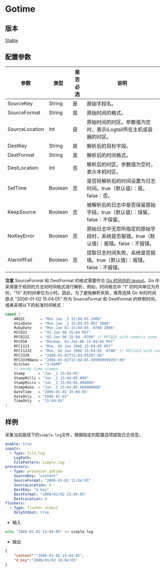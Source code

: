 # Gotime

## 版本

[Stable](../stability-level.md)

## 配置参数

| 参数 | 类型 | 是否必选 | 说明 |
| - | - | - | - |
| SourceKey | String | 是 | 原始字段名。 |
| SourceFormat | String | 是 | 原始时间的格式。 |
| SourceLocation | Int | 是 | 原始时间的时区。参数值为空时，表示iLogtail所在主机或容器的时区。 |
| DestKey | String | 是 | 解析后的目标字段。 |
| DestFormat | String | 是 | 解析后的时间格式。 |
| DestLocation | Int | 否 | 解析后的时区。参数值为空时，表示本机时区。 |
| SetTime | Boolean | 否 | 是否将解析后的时间设置为日志时间。true（默认值）：是。false：否。 |
| KeepSource | Boolean | 否 | 被解析后的日志中是否保留原始字段。true（默认值）：保留。false：不保留。 |
| NoKeyError | Boolean | 否 | 原始日志中无您所指定的原始字段时，系统是否报错。true（默认值）：报错。false：不报错。 |
| AlarmIfFail | Boolean | 否 | 提取日志时间失败，系统是否报错。true（默认值）：报错。false：不报错。 |

**注意** SourceFormat 和 DestFormat 的格式需要符合 [Go 时间中的 layout](https://pkg.go.dev/time#Layout)。Go 中采用基于规则的方法对时间格式进行解析，例如，时间格式中 "1" 的时间单位为月份，"15" 的时间单位为小时。因此，为了避免解析失败，推荐选择 Go 中的时间原点 "2006-01-02 15:04:05" 作为 SourceFormat 和 DestFormat 的样例时间。
或者采用以下的标准时间格式：
```go
const (
	ANSIC       = "Mon Jan _2 15:04:05 2006"
	UnixDate    = "Mon Jan _2 15:04:05 MST 2006"
	RubyDate    = "Mon Jan 02 15:04:05 -0700 2006"
	RFC822      = "02 Jan 06 15:04 MST"
	RFC822Z     = "02 Jan 06 15:04 -0700" // RFC822 with numeric zone
	RFC850      = "Monday, 02-Jan-06 15:04:05 MST"
	RFC1123     = "Mon, 02 Jan 2006 15:04:05 MST"
	RFC1123Z    = "Mon, 02 Jan 2006 15:04:05 -0700" // RFC1123 with numeric zone
	RFC3339     = "2006-01-02T15:04:05Z07:00"
	RFC3339Nano = "2006-01-02T15:04:05.999999999Z07:00"
	Kitchen     = "3:04PM"
	// Handy time stamps.
	Stamp      = "Jan _2 15:04:05"
	StampMilli = "Jan _2 15:04:05.000"
	StampMicro = "Jan _2 15:04:05.000000"
	StampNano  = "Jan _2 15:04:05.000000000"
	DateTime   = "2006-01-02 15:04:05"
	DateOnly   = "2006-01-02"
	TimeOnly   = "15:04:05"
)
```

## 样例

采集当前路径下的`simple.log`文件，根据指定的配置选项提取日志信息。

```yaml
enable: true
inputs:
  - Type: file_log
    LogPath: .
    FilePattern: simple.log
processors:
  - Type: processor_gotime
    SourceKey: "content"
    SourceFormat: "2006-01-02 15:04:05"
    SourceLocation: 8
    DestKey: "d_key"
    DestFormat: "2006/01/02 15:04:05"
    DestLocation: 9
flushers:
  - Type: flusher_stdout
    OnlyStdout: true
```

* 输入

```bash
echo "2006-01-02 15:04:05" >> simple.log
```

* 输出

```json
{
    "content":"2006-01-02 15:04:05",
    "d_key":"2006/01/02 16:04:05"
}
```

